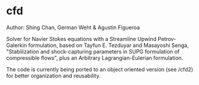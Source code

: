 cfd
===
Author: Shing Chan, German Weht & Agustin Figueroa

Solver for Navier Stokes equations with a Streamline Upwind Petrov-Galerkin formulation, 
based on Tayfun E. Tezduyar and Masayoshi Senga, "Stabilization and shock-capturing parameters
in SUPG formulation of compressible flows", plus an Arbitrary Lagrangian-Eulerian formulation.

The code is currently being ported to an object oriented version (see /cfd2) for better organization
and reusability.
